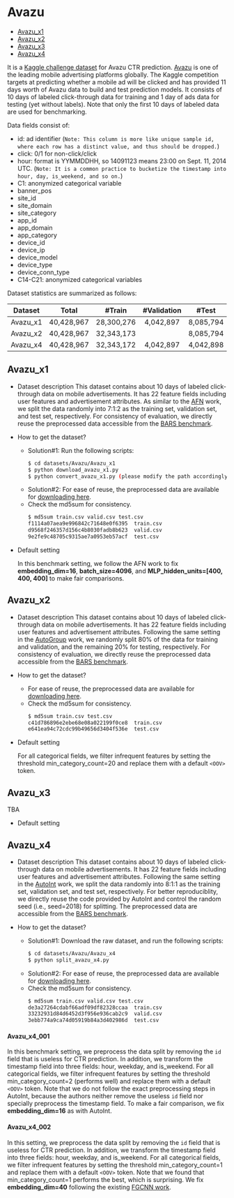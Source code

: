 # Avazu

+ [Avazu_x1](#Avazu_x1)
+ [Avazu_x2](#Avazu_x2)
+ [Avazu_x3](#Avazu_x3)
+ [Avazu_x4](#Avazu_x4)


It is a [Kaggle challenge dataset](https://www.kaggle.com/c/avazu-ctr-prediction/data) for Avazu CTR prediction. [Avazu](http://avazuinc.com/home/) is one of the leading mobile advertising platforms globally. The Kaggle competition targets at predicting whether a mobile ad will be clicked and has provided 11 days worth of Avazu data to build and test prediction models. It consists of 10 days of labeled click-through data for training and 1 day of ads data for testing (yet without labels). Note that only the first 10 days of labeled data are used for benchmarking. 

Data fields consist of:
+ id: ad identifier (``Note: This column is more like unique sample id, where each row has a distinct value, and thus should be dropped.``)
+ click: 0/1 for non-click/click
+ hour: format is YYMMDDHH, so 14091123 means 23:00 on Sept. 11, 2014 UTC. (``Note: It is a common practice to bucketize the timestamp into hour, day, is_weekend, and so on.``)
+ C1: anonymized categorical variable
+ banner_pos
+ site_id
+ site_domain
+ site_category
+ app_id
+ app_domain
+ app_category
+ device_id
+ device_ip
+ device_model
+ device_type
+ device_conn_type
+ C14-C21: anonymized categorical variables


Dataset statistics are summarized as follows:

| Dataset  | Total | #Train | #Validation | #Test | 
| :--------: | :-----: |:-----: | :----------: | :----: | 
| Avazu_x1 |  40,428,967     | 28,300,276   |  4,042,897     |  8,085,794    |          
| Avazu_x2 |  40,428,967     | 32,343,173     |      |  8,085,794    |                
| Avazu_x4 |  40,428,967     |  32,343,172   |  4,042,897     | 4,042,898     |                


## Avazu_x1

+ Dataset description
This dataset contains about 10 days of labeled click-through data on mobile advertisements. It has 22 feature fields including user features and advertisement attributes. As similar to the [AFN](https://ojs.aaai.org/index.php/AAAI/article/view/5768) work, we split the data randomly into 7:1:2 as the training set, validation set, and test set, respectively. For consistency of evaluation, we directly reuse the preprocessed data accessible from the [BARS benchmark](https://github.com/openbenchmark/BARS/click_prediction/datasets). 

+ How to get the dataset?
  + Solution#1: Run the following scripts:
      ```bash
      $ cd datasets/Avazu/Avazu_x1
      $ python download_avazu_x1.py
      $ python convert_avazu_x1.py (please modify the path accordingly)
      ```
  + Solution#2: For ease of reuse, the preprocessed data are available for [downloading here](https://zenodo.org/record/5700987/files/Avazu_x1.zip).
  + Check the md5sum for consistency.
      ```bash
      $ md5sum train.csv valid.csv test.csv
      f1114a07aea9e996842c71648e0f6395  train.csv
      d9568f246357d156c4b8030fadb8b623  valid.csv
      9e2fe9c48705c9315ae7a0953eb57acf  test.csv
      ```

+ Default setting
  
  In this benchmark setting, we follow the AFN work to fix **embedding_dim=16**, **batch_size=4096**, and **MLP_hidden_units=[400, 400, 400]** to make fair comparisons.
  

## Avazu_x2

+ Dataset description
This dataset contains about 10 days of labeled click-through data on mobile advertisements. It has 22 feature fields including user features and advertisement attributes. Following the same setting in the [AutoGroup](https://dl.acm.org/doi/abs/10.1145/3397271.3401082) work, we randomly split 80% of the data for training and validation, and the remaining 20% for testing, respectively. For consistency of evaluation, we directly reuse the preprocessed data accessible from the [BARS benchmark](https://github.com/openbenchmark/BARS/click_prediction/datasets). 

+ How to get the dataset?
  + For ease of reuse, the preprocessed data are available for [downloading here](https://zenodo.org/record/5700987/files/Avazu_x2.zip).
  + Check the md5sum for consistency.
      ```bash
      $ md5sum train.csv test.csv
      c41d786896e2ebe68e08a022199f0ce8  train.csv
      e641ea94c72cdc99b49656d3404f536e  test.csv
      ```

+ Default setting

  For all categorical fields, we filter infrequent features by setting the threshold min_category_count=20 and replace them with a default ``<OOV>`` token.


## Avazu_x3
TBA


+ Default setting



## Avazu_x4

+ Dataset description
This dataset contains about 10 days of labeled click-through data on mobile advertisements. It has 22 feature fields including user features and advertisement attributes. Following the same setting in the [AutoInt](https://arxiv.org/abs/1810.11921) work, we split the data randomly into 8:1:1 as the training set, validation set, and test set, respectively. For better reproduciblity, we directly reuse the code provided by AutoInt and control the random seed (i.e., seed=2018) for splitting. The preprocessed data are accessible from the [BARS benchmark](https://github.com/openbenchmark/BARS/click_prediction/datasets).

+ How to get the dataset?
  + Solution#1: Download the raw dataset, and run the following scripts:
      ```bash
      $ cd datasets/Avazu/Avazu_x4
      $ python split_avazu_x4.py
      ```
  + Solution#2: For ease of reuse, the preprocessed data are available for [downloading here](https://zenodo.org/record/5700987/files/Avazu_x4.zip).
  + Check the md5sum for consistency.
      ```bash
      $ md5sum train.csv valid.csv test.csv
      de3a27264cdabf66adf09df82328ccaa  train.csv
      33232931d84d6452d3f956e936cab2c9  valid.csv
      3ebb774a9ca74d05919b84a3d402986d  test.csv
      ```

#### Avazu_x4_001

In this benchmark setting, we preprocess the data split by removing the ``id`` field that is useless for CTR prediction. In addition, we transform the timestamp field into three fields: hour, weekday, and is_weekend. For all categorical fields, we filter infrequent features by setting the threshold min_category_count=2 (performs well) and replace them with a default ``<OOV>`` token. Note that we do not follow the exact preprocessing steps in AutoInt, because the authors neither remove the useless ``id`` field nor specially preprocess the timestamp field. To make a fair comparison, we fix **embedding_dim=16** as with AutoInt.

  
#### Avazu_x4_002

In this setting, we preprocess the data split by removing the ``id`` field that is useless for CTR prediction. In addition, we transform the timestamp field into three fields: hour, weekday, and is_weekend. For all categorical fields, we filter infrequent features by setting the threshold min_category_count=1 and replace them with a default ``<OOV>`` token. Note that we found that min_category_count=1 performs the best, which is surprising. We fix **embedding_dim=40** following the existing [FGCNN work](https://arxiv.org/abs/1904.04447).

